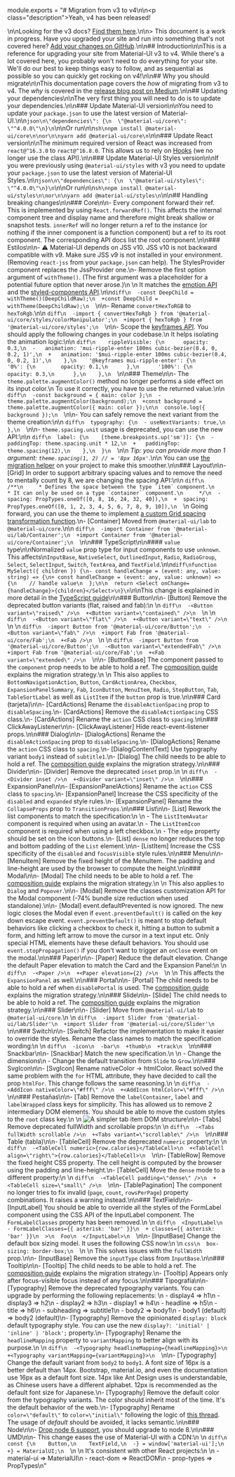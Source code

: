 module.exports = "# Migration from v3 to v4\n\n<p class=\"description\">Yeah, v4 has been released!</p>\n\nLooking for the v3 docs? [Find them here](https://material-ui.com/versions/).\n\n> This document is a work in progress. Have you upgraded your site and run into something that's not covered here? [Add your changes on GitHub](https://github.com/Foso/material-ui/blob/master/docs/src/pages/guides/migration-v3/migration-v3.md).\n\n## Introduction\n\nThis is a reference for upgrading your site from Material-UI v3 to v4. While there's a lot covered here, you probably won't need to do everything for your site. We'll do our best to keep things easy to follow, and as sequential as possible so you can quickly get rocking on v4!\n\n## Why you should migrate\n\nThis documentation page covers the *how* of migrating from v3 to v4. The *why* is covered in the [release blog post on Medium](https://medium.com/material-ui/material-ui-v4-is-out-4b7587d1e701).\n\n## Updating your dependencies\n\nThe very first thing you will need to do is to update your dependencies.\n\n### Update Material-UI version\n\nYou need to update your `package.json` to use the latest version of Material-UI.\n\n```json\n\"dependencies\": {\n  \"@material-ui/core\": \"^4.0.0\"\n}\n```\n\nOr run\n\n```sh\nnpm install @material-ui/core\n\nor\n\nyarn add @material-ui/core\n```\n\n### Update React version\n\nThe minimum required version of React was increased from `react@^16.3.0` to `react@^16.8.0`. This allows us to rely on [Hooks](https://reactjs.org/docs/hooks-intro.html) (we no longer use the class API).\n\n### Update Material-UI Styles version\n\nIf you were previously using `@material-ui/styles` with v3 you need to update your `package.json` to use the latest version of Material-UI Styles.\n\n```json\n\"dependencies\": {\n  \"@material-ui/styles\": \"^4.0.0\"\n}\n```\n\nOr run\n\n```sh\nnpm install @material-ui/styles\n\nor\n\nyarn add @material-ui/styles\n```\n\n## Handling breaking changes\n\n### Core\n\n- Every component forward their ref. This is implemented by using `React.forwardRef()`. This affects the internal component tree and display name and therefore might break shallow or snapshot tests. `innerRef` will no longer return a ref to the instance (or nothing if the inner component is a function component) but a ref to its root component. The corresponding API docs list the root component.\n\n### Estilos\n\n- ⚠️ Material-UI depends on JSS v10. JSS v10 is not backward compatible with v9. Make sure JSS v9 is not installed in your environment. (Removing `react-jss` from your `package.json` can help). The StylesProvider component replaces the JssProvider one.\n- Remove the first option argument of `withTheme()`. (The first argument was a placeholder for a potential future option that never arose.)\n  \n    It matches the [emotion API](https://emotion.sh/docs/introduction) and the [styled-components API](https://www.styled-components.com).\n\n```diff\n  -const DeepChild = withTheme()(DeepChildRaw);\n  +const DeepChild = withTheme(DeepChildRaw);\n  ```\n\n- Rename `convertHexToRGB` to `hexToRgb`.\n\n  ```diff\n  -import { convertHexToRgb } from '@material-ui/core/styles/colorManipulator';\n  +import { hexToRgb } from '@material-ui/core/styles';\n  ```\n\n- Scope the [keyframes API](https://cssinjs.org/jss-syntax/#keyframes-animation). You should apply the following changes in your codebase.\n  It helps isolating the animation logic:\n\n  ```diff\n    rippleVisible: {\n      opacity: 0.3,\n  -   animation: 'mui-ripple-enter 100ms cubic-bezier(0.4, 0, 0.2, 1)',\n  +   animation: '$mui-ripple-enter 100ms cubic-bezier(0.4, 0, 0.2, 1)',\n    },\n    '@keyframes mui-ripple-enter': {\n      '0%': {\n        opacity: 0.1,\n      },\n      '100%': {\n        opacity: 0.3,\n      },\n    },\n  ```\n\n### Theme\n\n- The `theme.palette.augmentColor()` method no longer performs a side effect on its input color.\n  To use it correctly, you have to use the returned value.\n\n  ```diff\n  -const background = { main: color };\n  -theme.palette.augmentColor(background);\n  +const background = theme.palette.augmentColor({ main: color });\n\n  console.log({ background });\n  ```\n\n- You can safely remove the next variant from the theme creation:\n\n  ```diff\n  typography: {\n  - useNextVariants: true,\n  },\n  ```\n\n- `theme.spacing.unit` usage is deprecated, you can use the new API:\n\n  ```diff\n  label: {\n    [theme.breakpoints.up('sm')]: {\n  -   paddingTop: theme.spacing.unit * 12,\n  +   paddingTop: theme.spacing(12),\n    },\n  }\n  ```\n\n  *Tip: you can provide more than 1 argument: `theme.spacing(1, 2) // = '8px 16px'`*.\n\n  You can use [the migration helper](https://github.com/Foso/material-ui/tree/master/packages/material-ui-codemod/README.md#theme-spacing-api) on your project to make this smoother.\n\n### Layout\n\n- [Grid] In order to support arbitrary spacing values and to remove the need to mentally count by 8, we are changing the spacing API:\n\n  ```diff\n    /**\n     * Defines the space between the type `item` component.\n     * It can only be used on a type `container` component.\n     */\n  -  spacing: PropTypes.oneOf([0, 8, 16, 24, 32, 40]),\n  +  spacing: PropTypes.oneOf([0, 1, 2, 3, 4, 5, 6, 7, 8, 9, 10]),\n  ```\n  Going forward, you can use the theme to implement [a custom Grid spacing transformation function](https://material-ui.com/system/spacing/#transformation).\n- [Container] Moved from `@material-ui/lab` to `@material-ui/core`.\n\n  ```diff\n  -import Container from '@material-ui/lab/Container';\n  +import Container from '@material-ui/core/Container';\n  ```\n\n### TypeScript\n\n#### `value` type\n\nNormalized `value` prop type for input components to use `unknown`. This affects\n`InputBase`, `NativeSelect`, `OutlinedInput`, `Radio`, `RadioGroup`, `Select`, `SelectInput`, `Switch`, `TextArea`,  and `TextField`.\n\n```diff\nfunction MySelect({ children }) {\n- const handleChange = (event: any, value: string) => {\n+ const handleChange = (event: any, value: unknown) => {\n    // handle value\n  };\n\n  return <Select onChange={handleChange}>{children}</Select>\n}\n```\n\nThis change is explained in more detail in the [TypeScript guide](/guides/typescript/#handling-value-and-event-handlers)\n\n### Button\n\n- [Button] Remove the deprecated button variants (flat, raised and fab):\n  \n  ```diff\n  -<Button variant=\"raised\" />\n  +<Button variant=\"contained\" />\n  ```\n  \n  ```diff\n  -<Button variant=\"flat\" />\n  +<Button variant=\"text\" />\n  ```\n  \n  ```diff\n  -import Button from '@material-ui/core/Button';\n  -<Button variant=\"fab\" />\n  +import Fab from '@material-ui/core/Fab';\n  +<Fab />\n  ```\n  \n  ```diff\n  -import Button from '@material-ui/core/Button';\n  -<Button variant=\"extendedFab\" />\n  +import Fab from '@material-ui/core/Fab';\n  +<Fab variant=\"extended\" />\n  ```\n\n- [ButtonBase] The component passed to the `component` prop needs to be able to hold a ref. The [composition guide](/guides/composition/#caveat-with-refs) explains the migration strategy.\n  \n    This also applies to `BottomNavigationAction`, `Button`, `CardActionArea`, `Checkbox`, `ExpansionPanelSummary`, `Fab`, `IconButton`, `MenuItem`, `Radio`, `StepButton`, `Tab`, `TableSortLabel` as well as `ListItem` if the `button` prop is true.\n\n### Card (tarjeta)\n\n- [CardActions] Rename the `disableActionSpacing` prop to `disableSpacing`.\n- [CardActions] Remove the `disableActionSpacing` CSS class.\n- [CardActions] Rename the `action` CSS class to `spacing`.\n\n### ClickAwayListener\n\n- [ClickAwayListener] Hide react-event-listener props.\n\n### Dialog\n\n- [DialogActions] Rename the `disableActionSpacing` prop to `disableSpacing`.\n- [DialogActions] Rename the `action` CSS class to `spacing`.\n- [DialogContentText] Use typography variant `body1` instead of `subtitle1`.\n- [Dialog] The child needs to be able to hold a ref. The [composition guide](/guides/composition/#caveat-with-refs) explains the migration strategy.\n\n### Divider\n\n- [Divider] Remove the deprecated `inset` prop.\n  \n  ```diff\n  -<Divider inset />\n  +<Divider variant=\"inset\" />\n  ```\n\n### ExpansionPanel\n\n- [ExpansionPanelActions] Rename the `action` CSS class to `spacing`.\n- [ExpansionPanel] Increase the CSS specificity of the `disabled` and `expanded` style rules.\n- [ExpansionPanel] Rename the `CollapseProps` prop to `TransitionProps`.\n\n### List\n\n- [List] Rework the list components to match the specification:\n  \n  - The `ListItemAvatar` component is required when using an avatar.\n  - The `ListItemIcon` component is required when using a left checkbox.\n  - The `edge` property should be set on the icon buttons.\n- [List] `dense` no longer reduces the top and bottom padding of the `List` element.\n\n- [ListItem] Increase the CSS specificity of the `disabled` and `focusVisible` style rules.\n\n### Menu\n\n- [MenuItem] Remove the fixed height of the MenuItem. The padding and line-height are used by the browser to compute the height.\n\n### Modal\n\n- [Modal] The child needs to be able to hold a ref. The [composition guide](/guides/composition/#caveat-with-refs) explains the migration strategy.\n  \n    This also applies to `Dialog` and `Popover`.\n\n- [Modal] Remove the classes customization API for the Modal component (-74% bundle size reduction when used standalone).\n\n- [Modal] event.defaultPrevented is now ignored. The new logic closes the Modal even if `event.preventDefault()` is called on the key down escape event. `event.preventDefault()` is meant to stop default behaviors like clicking a checkbox to check it, hitting a button to submit a form, and hitting left arrow to move the cursor in a text input etc. Only special HTML elements have these default behaviors. You should use `event.stopPropagation()` if you don't want to trigger an `onClose` event on the modal.\n\n### Paper\n\n- [Paper] Reduce the default elevation. Change the default Paper elevation to match the Card and the Expansion Panel:\n  \n  ```diff\n  -<Paper />\n  +<Paper elevation={2} />\n  ```\n  \n    This affects the `ExpansionPanel` as well.\n\n### Portal\n\n- [Portal] The child needs to be able to hold a ref when `disablePortal` is used. The [composition guide](/guides/composition/#caveat-with-refs) explains the migration strategy.\n\n### Slide\n\n- [Slide] The child needs to be able to hold a ref. The [composition guide](/guides/composition/#caveat-with-refs) explains the migration strategy.\n\n### Slider\n\n- [Slider] Move from `@material-ui/lab` to `@material-ui/core`.\n  \n  ```diff\n  -import Slider from '@material-ui/lab/Slider'\n  +import Slider from '@material-ui/core/Slider'\n  ```\n\n### Switch\n\n- [Switch] Refactor the implementation to make it easier to override the styles. Rename the class names to match the specification wording:\n  \n  ```diff\n  -icon\n  -bar\n  +thumb\n  +track\n  ```\n\n### Snackbar\n\n- [Snackbar] Match the new specification.\n  \n  - Change the dimensions\n  - Change the default transition from `Slide` to `Grow`.\n\n### SvgIcon\n\n- [SvgIcon] Rename nativeColor -> htmlColor. React solved the same problem with the `for` HTML attribute, they have decided to call the prop `htmlFor`. This change follows the same reasoning.\n  \n  ```diff\n  -<AddIcon nativeColor=\"#fff\" />\n  +<AddIcon htmlColor=\"#fff\" />\n  ```\n\n### Pestañas\n\n- [Tab] Remove the `labelContainer`, `label` and `labelWrapped` class keys for simplicity. This has allowed us to remove 2 intermediary DOM elements. You should be able to move the custom styles to the `root` class key.\n  \n    ![A simpler tab item DOM structure](https://user-images.githubusercontent.com/3165635/53287870-53a35500-3782-11e9-9431-2d1a14a41be0.png)\n\n- [Tabs] Remove deprecated fullWidth and scrollable props:\n  \n  ```diff\n  -<Tabs fullWidth scrollable />\n  +<Tabs variant=\"scrollable\" />\n  ```\n\n### Table (tabla)\n\n- [TableCell] Remove the deprecated `numeric` property:\n  \n  ```diff\n  -<TableCell numeric>{row.calories}</TableCell>\n  +<TableCell align=\"right\">{row.calories}</TableCell>\n  ```\n\n- [TableRow] Remove the fixed height CSS property. The cell height is computed by the browser using the padding and line-height.\n- [TableCell] Move the `dense` mode to a different property:\n  \n  ```diff\n  -<TableCell padding=\"dense\" />\n  +<TableCell size=\"small\" />\n  ```\n\n- [TablePagination] The component no longer tries to fix invalid (`page`, `count`, `rowsPerPage`) property combinations. It raises a warning instead.\n\n### TextField\n\n- [InputLabel] You should be able to override all the styles of the FormLabel component using the CSS API of the InputLabel component. The `FormLabelClasses` property has been removed.\n  \n  ```diff\n  <InputLabel\n  - FormLabelClasses={{ asterisk: 'bar' }}\n  + classes={{ asterisk: 'bar' }}\n  >\n  Foo\n  </InputLabel>\n  ```\n\n- [InputBase] Change the default box sizing model. It uses the following CSS now:\n  \n  ```css\n  box-sizing: border-box;\n  ```\n  \n    This solves issues with the `fullWidth` prop.\n\n- [InputBase] Remove the `inputType` class from `InputBase`.\n\n### Tooltip\n\n- [Tooltip] The child needs to be able to hold a ref. The [composition guide](/guides/composition/#caveat-with-refs) explains the migration strategy.\n- [Tooltip] Appears only after focus-visible focus instead of any focus.\n\n### Tipografía\n\n- [Typography] Remove the deprecated typography variants. You can upgrade by performing the following replacements: \n  - display4 => h1\n  - display3 => h2\n  - display2 => h3\n  - display1 => h4\n  - headline => h5\n  - title => h6\n  - subheading => subtitle1\n  - body2 => body1\n  - body1 (default) => body2 (default)\n- [Typography] Remove the opinionated `display: block` default typography style. You can use the new `display?: 'initial' | 'inline' | 'block';` property.\n- [Typography] Rename the `headlineMapping` property to `variantMapping` to better align with its purpose.\n  \n  ```diff\n  -<Typography headlineMapping={headlineMapping}>\n  +<Typography variantMapping={variantMapping}>\n  ```\n\n- [Typography] Change the default variant from `body2` to `body1`. A font size of 16px is a better default than 14px. Bootstrap, material.io, and even the documentation use 16px as a default font size. 14px like Ant Design uses is understandable, as Chinese users have a different alphabet. 12px is recommended as the default font size for Japanese.\n- [Typography] Remove the default color from the typography variants. The color should inherit most of the time. It's the default behavior of the web.\n- [Typography] Rename `color=\"default\"` to `color=\"initial\"` following the logic of [this thread](https://github.com/Foso/material-ui/issues/13028). The usage of *default* should be avoided, it lacks semantic.\n\n### Node\n\n- [Drop node 6 support](https://github.com/nodejs/Release/blob/eb91c94681ea968a69bf4a4fe85c656ed44263b3/README.md#release-schedule), you should upgrade to node 8.\n\n### UMD\n\n- This change eases the use of Material-UI with a CDN:\n  \n  ```diff\n  const {\n    Button,\n    TextField,\n  -} = window['material-ui'];\n  +} = MaterialUI;\n  ```\n  \n    It's consistent with other React projects:\n  \n  - material-ui => MaterialUI\n  - react-dom => ReactDOM\n  - prop-types => PropTypes\n"